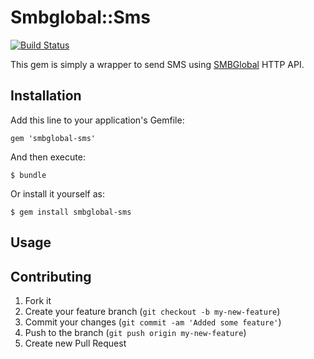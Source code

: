 # Smbglobal::Sms

[![Build
Status](https://secure.travis-ci.org/mech/smbglobal-sms.png?branch=master)](http://travis-ci.org/mech/smbglobal-sms)

This gem is simply a wrapper to send SMS using
[SMBGlobal](http://www.smbglobal.net/web-based-sms-system.html) HTTP API.

## Installation

Add this line to your application's Gemfile:

    gem 'smbglobal-sms'

And then execute:

    $ bundle

Or install it yourself as:

    $ gem install smbglobal-sms

## Usage

## Contributing

1. Fork it
2. Create your feature branch (`git checkout -b my-new-feature`)
3. Commit your changes (`git commit -am 'Added some feature'`)
4. Push to the branch (`git push origin my-new-feature`)
5. Create new Pull Request
